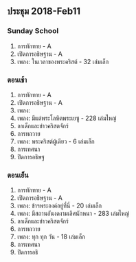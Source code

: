 
## ประชุม 2018-Feb11

### Sunday School

1. การทักทาย - A
2. เปิดการอธิษฐาน - A
3. เพลง: ในเวลาของพระคริสต์  - 32 เล่มเล็ก

### ตอนเช้า

1. การทักทาย - A
2. เปิดการอธิษฐาน - A
3. เพลง: 
4. เพลง: มีแต่พระโลหิตพระเยซู - 228 เล่มไหญ่
5. ลาเด็กและข่าวคริสตจักร์
6. การทถวาย
7. เพลง: พระคริสต์ผู้เดียว - 6 เล่มเล็ก
8. การเทศนา
9. ปิดการอธิษฐ

### ตอนเย็น

1. การทักทาย - A
2. เปิดการอธิษฐาน - A
3. เพลง: ข้าฯพระองค์อยู่ที่นี่ - 20 เล่มเล็ก
4. เพลง: มีสถานอันงดงามเลิศนักหนา - 283 เล่มไหญ่
5. ลาเด็กและข่าวคริสตจักร์
6. การทถวาย
7. เพลง: ทุก ทุก วัน - 18 เล่มเล็ก
8. การเทศนา
9. ปิดการอธิ

